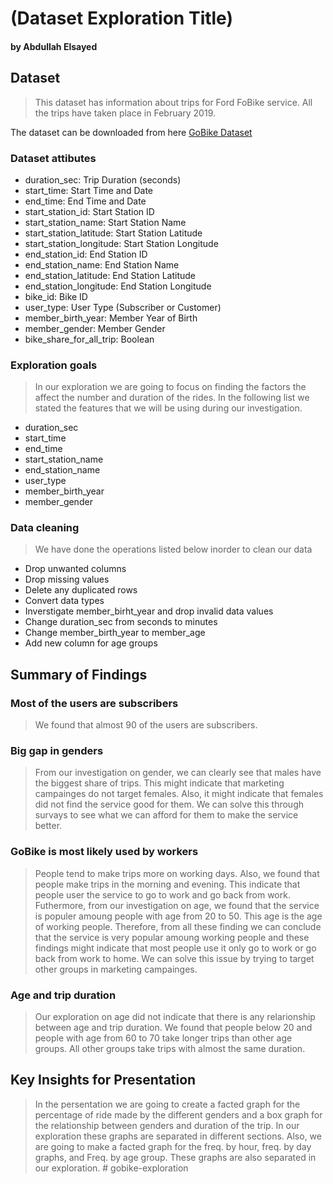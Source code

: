 # (Dataset Exploration Title)

#### by Abdullah Elsayed

## Dataset

> This dataset has information about trips for Ford FoBike service. All the trips have taken place in February 2019.

The dataset can be downloaded from here <a href="bikeshare.com/data/">GoBike Dataset</a>

### Dataset attibutes

<ul>
    <li>duration_sec: Trip Duration (seconds)</li>
    <li>start_time: Start Time and Date</li>
    <li>end_time: End Time and Date</li>
    <li>start_station_id: Start Station ID</li>
    <li>start_station_name: Start Station Name</li>
    <li>start_station_latitude: Start Station Latitude</li>
    <li>start_station_longitude: Start Station Longitude</li>
    <li>end_station_id: End Station ID</li>
    <li>end_station_name: End Station Name</li>
    <li>end_station_latitude: End Station Latitude</li>
    <li>end_station_longitude: End Station Longitude</li>
    <li>bike_id: Bike ID </li>
    <li>user_type: User Type (Subscriber or Customer)</li>
    <li>member_birth_year: Member Year of Birth</li>
    <li>member_gender: Member Gender</li>
    <li>bike_share_for_all_trip: Boolean</li>
</ul>

### Exploration goals

> In our exploration we are going to focus on finding the factors the affect the number and duration of the rides. In the following list we stated the features that we will be using during our investigation.

<ul>
    <li>duration_sec</li>
    <li>start_time</li>
    <li>end_time</li>
    <li>start_station_name</li>
    <li>end_station_name</li>
    <li>user_type</li>
    <li>member_birth_year</li>
    <li>member_gender</li>
</ul>

### Data cleaning

> We have done the operations listed below inorder to clean our data

<ul>
    <li>Drop unwanted columns</li>
    <li>Drop missing values</li>
    <li>Delete any duplicated rows</li>
    <li>Convert data types</li>
    <li>Inverstigate member_birht_year and drop invalid data values</li>
    <li>Change duration_sec from seconds to minutes</li>
    <li>Change member_birth_year to member_age</li>
    <li>Add new column for age groups</li>
</ul>

## Summary of Findings

### Most of the users are subscribers

> We found that almost 90 of the users are subscribers.

### Big gap in genders

> From our investigation on gender, we can clearly see that males have the biggest share of trips. This might indicate that marketing campainges do not target females. Also, it might indicate that females did not find the service good for them. We can solve this through survays to see what we can afford for them to make the service better.

### GoBike is most likely used by workers

> People tend to make trips more on working days. Also, we found that people make trips in the morning and evening. This indicate that people user the service to go to work and go back from work. Futhermore, from our investigation on age, we found that the service is populer amoung people with age from 20 to 50. This age is the age of working people. Therefore, from all these finding we can conclude that the service is very popular amoung working people and these findings might indicate that most people use it only go to work or go back from work to home. We can solve this issue by trying to target other groups in marketing campainges.

### Age and trip duration

> Our exploration on age did not indicate that there is any relarionship between age and trip duration. We found that people below 20 and people with age from 60 to 70 take longer trips than other age groups. All other groups take trips with almost the same duration.

## Key Insights for Presentation

> In the persentation we are going to create a facted graph for the percentage of ride made by the different genders and a box graph for the relationship between genders and duration of the trip. In our exploration these graphs are separated in different sections. Also, we are going to make a facted graph for the freq. by hour, freq. by day graphs, and Freq. by age group. These graphs are also separated in our exploration.
#   g o b i k e - e x p l o r a t i o n 
 
 
